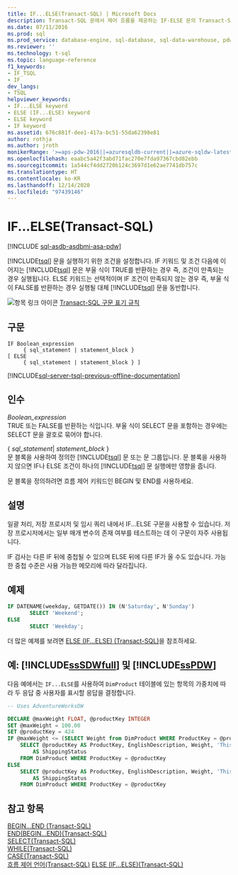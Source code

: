 ```yaml
---
title: IF...ELSE(Transact-SQL) | Microsoft Docs
description: Transact-SQL 문에서 제어 흐름을 제공하는 IF-ELSE 문의 Transact-SQL 언어 참조입니다.
ms.date: 07/11/2016
ms.prod: sql
ms.prod_service: database-engine, sql-database, sql-data-warehouse, pdw
ms.reviewer: ''
ms.technology: t-sql
ms.topic: language-reference
f1_keywords:
- IF_TSQL
- IF
dev_langs:
- TSQL
helpviewer_keywords:
- IF...ELSE keyword
- ELSE (IF...ELSE) keyword
- ELSE keyword
- IF keyword
ms.assetid: 676c881f-dee1-417a-bc51-55da62398e81
author: rothja
ms.author: jroth
monikerRange: '>=aps-pdw-2016||=azuresqldb-current||=azure-sqldw-latest||>=sql-server-2016||>=sql-server-linux-2017||=azuresqldb-mi-current'
ms.openlocfilehash: eaabc5a42f3abd71fac270e7fda97367cbd82ebb
ms.sourcegitcommit: 1a544cf4dd2720b124c3697d1e62ae7741db757c
ms.translationtype: HT
ms.contentlocale: ko-KR
ms.lasthandoff: 12/14/2020
ms.locfileid: "97439146"
---
```

# <a name="ifelse-transact-sql"></a>IF...ELSE(Transact-SQL)
[!INCLUDE [sql-asdb-asdbmi-asa-pdw](../../includes/applies-to-version/sql-asdb-asdbmi-asa-pdw.md)]

[!INCLUDE[tsql](../../includes/tsql-md.md)] 문을 실행하기 위한 조건을 설정합니다. IF 키워드 및 조건 다음에 이어지는 [!INCLUDE[tsql](../../includes/tsql-md.md)] 문은 부울 식이 TRUE를 반환하는 경우 즉, 조건이 만족되는 경우 실행됩니다. ELSE 키워드는 선택적이며 IF 조건이 만족되지 않는 경우 즉, 부울 식이 FALSE를 반환하는 경우 실행될 대체 [!INCLUDE[tsql](../../includes/tsql-md.md)] 문을 동반합니다.  
  
 ![항목 링크 아이콘](../../database-engine/configure-windows/media/topic-link.gif "항목 링크 아이콘") [Transact-SQL 구문 표기 규칙](../../t-sql/language-elements/transact-sql-syntax-conventions-transact-sql.md)  
  
## <a name="syntax"></a>구문  
  
```syntaxsql
IF Boolean_expression   
     { sql_statement | statement_block }   
[ ELSE   
     { sql_statement | statement_block } ]   
```  
  
[!INCLUDE[sql-server-tsql-previous-offline-documentation](../../includes/sql-server-tsql-previous-offline-documentation.md)]

## <a name="arguments"></a>인수
 *Boolean_expression*  
 TRUE 또는 FALSE를 반환하는 식입니다. 부울 식이 SELECT 문을 포함하는 경우에는 SELECT 문을 괄호로 묶어야 합니다.  
  
 { *sql_statement*| *statement_block* }  
 문 블록을 사용하여 정의한 [!INCLUDE[tsql](../../includes/tsql-md.md)] 문 또는 문 그룹입니다. 문 블록을 사용하지 않으면 IF나 ELSE 조건이 하나의 [!INCLUDE[tsql](../../includes/tsql-md.md)] 문 실행에만 영향을 줍니다.  
  
 문 블록을 정의하려면 흐름 제어 키워드인 BEGIN 및 END를 사용하세요.  
  
## <a name="remarks"></a>설명  
 일괄 처리, 저장 프로시저 및 임시 쿼리 내에서 IF...ELSE 구문을 사용할 수 있습니다. 저장 프로시저에서는 일부 매개 변수의 존재 여부를 테스트하는 데 이 구문이 자주 사용됩니다.  
  
 IF 검사는 다른 IF 뒤에 중첩될 수 있으며 ELSE 뒤에 다른 IF가 올 수도 있습니다. 가능한 중첩 수준은 사용 가능한 메모리에 따라 달라집니다.  
  
## <a name="example"></a>예제  
  
```sql
IF DATENAME(weekday, GETDATE()) IN (N'Saturday', N'Sunday')
       SELECT 'Weekend';
ELSE 
       SELECT 'Weekday';
```  
  
 더 많은 예제를 보려면 [ELSE &#40;IF...ELSE&#41; &#40;Transact-SQL&#41;](../../t-sql/language-elements/else-if-else-transact-sql.md)을 참조하세요.  
  
## <a name="examples-sssdwfull-and-sspdw"></a>예: [!INCLUDE[ssSDWfull](../../includes/sssdwfull-md.md)] 및 [!INCLUDE[ssPDW](../../includes/sspdw-md.md)]  
 다음 예에서는 `IF...ELSE`를 사용하여 `DimProduct` 테이블에 있는 항목의 가중치에 따라 두 응답 중 사용자를 표시할 응답을 결정합니다.  
  
```sql
-- Uses AdventureWorksDW  

DECLARE @maxWeight FLOAT, @productKey INTEGER  
SET @maxWeight = 100.00  
SET @productKey = 424  
IF @maxWeight <= (SELECT Weight from DimProduct WHERE ProductKey = @productKey)   
    SELECT @productKey AS ProductKey, EnglishDescription, Weight, 'This product is too heavy to ship and is only available for pickup.' 
        AS ShippingStatus
    FROM DimProduct WHERE ProductKey = @productKey
ELSE  
    SELECT @productKey AS ProductKey, EnglishDescription, Weight, 'This product is available for shipping or pickup.' 
        AS ShippingStatus
    FROM DimProduct WHERE ProductKey = @productKey
```  
  
## <a name="see-also"></a>참고 항목  
 [BEGIN...END &#40;Transact-SQL&#41;](../../t-sql/language-elements/begin-end-transact-sql.md)   
 [END&#40;BEGIN...END&#41;&#40;Transact-SQL&#41;](../../t-sql/language-elements/end-begin-end-transact-sql.md)   
 [SELECT&#40;Transact-SQL&#41;](../../t-sql/queries/select-transact-sql.md)   
 [WHILE&#40;Transact-SQL&#41;](../../t-sql/language-elements/while-transact-sql.md)   
 [CASE&#40;Transact-SQL&#41;](../../t-sql/language-elements/case-transact-sql.md)   
 [흐름 제어 언어&#40;Transact-SQL&#41;](~/t-sql/language-elements/control-of-flow.md) [ELSE &#40;IF...ELSE&#41;&#40;Transact-SQL&#41;](../../t-sql/language-elements/else-if-else-transact-sql.md) 
